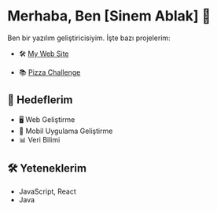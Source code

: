 
# Merhaba, Ben [Sinem Ablak] 👋

Ben bir yazılım geliştiricisiyim. İşte bazı projelerim:

- 🛠️ [My Web Site](https://my-website-azure-iota.vercel.app/)

- 📚 [Pizza Challenge](https://github.com/sinemablak/pizza-challenge)

## 🎯 Hedeflerim
- 🖥️ Web Geliştirme
- 📱 Mobil Uygulama Geliştirme
- 📊 Veri Bilimi

## 🛠️ Yeteneklerim
- JavaScript, React
- Java



